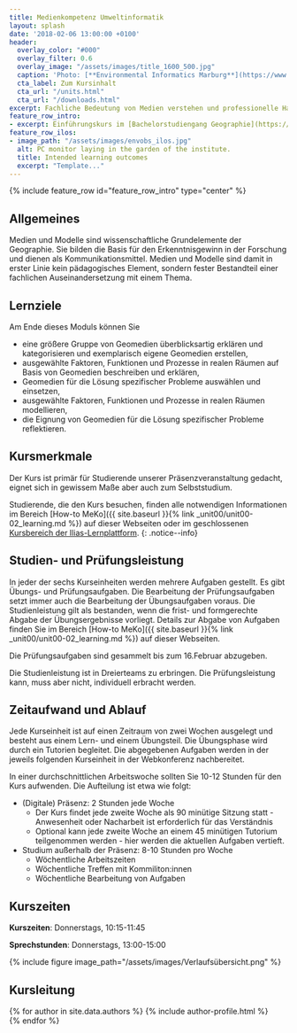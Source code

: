 ```yaml
---
title: Medienkompetenz Umweltinformatik
layout: splash
date: '2018-02-06 13:00:00 +0100'
header:
  overlay_color: "#000"
  overlay_filter: 0.6
  overlay_image: "/assets/images/title_1600_500.jpg"
  caption: 'Photo: [**Environmental Informatics Marburg**](https://www.flickr.com/environmentalinformatics-marburg/)'
  cta_label: Zum Kursinhalt
  cta_url: "/units.html"
  cta_url: "/downloads.html"
excerpt: Fachliche Bedeutung von Medien verstehen und professionelle Handlungskompetenz zum Medieneinsatz erwerben.
feature_row_intro:
- excerpt: Einführungskurs im [Bachelorstudiengang Geographie](https://www.uni-marburg.de/de/fb19/studium/studiengaenge/bsc_geographie){:target="_blank"} und im [Lehramtsstudium Erdkunde](https://www.uni-marburg.de/de/fb19/studium/studiengaenge/erdkunde-lehramt-gymnasium/herzlich-willkommen-beim-bachelor-geographie) an der Philipps Universität Marburg
feature_row_ilos:
- image_path: "/assets/images/envobs_ilos.jpg"
  alt: PC monitor laying in the garden of the institute.
  title: Intended learning outcomes
  excerpt: "Template..."
---
```


{% include feature_row id="feature_row_intro" type="center" %}


## Allgemeines 
Medien und Modelle sind wissenschaftliche Grundelemente der Geographie. Sie bilden die Basis für den Erkenntnisgewinn in der Forschung und dienen als Kommunikationsmittel. Medien und Modelle sind damit in erster Linie kein pädagogisches Element, sondern fester Bestandteil einer fachlichen Auseinandersetzung mit einem Thema. 

## Lernziele
Am Ende dieses Moduls können Sie
* eine größere Gruppe von Geomedien überblicksartig erklären und kategorisieren und exemplarisch eigene Geomedien erstellen,
* ausgewählte Faktoren, Funktionen und Prozesse in realen Räumen auf Basis von Geomedien beschreiben und erklären,
* Geomedien für die Lösung spezifischer Probleme auswählen und einsetzen,
* ausgewählte Faktoren, Funktionen und Prozesse in realen Räumen modellieren,
* die Eignung von Geomedien für die Lösung spezifischer Probleme reflektieren.


## Kursmerkmale
Der Kurs ist primär für Studierende unserer Präsenzveranstaltung gedacht, eignet sich in gewissem Maße aber auch zum Selbststudium.

Studierende, die den Kurs besuchen, finden alle notwendigen Informationen im Bereich [How-to MeKo]({{ site.baseurl }}{% link _unit00/unit00-02_learning.md %}) auf dieser Webseiten oder im geschlossenen [Kursbereich der Ilias-Lernplattform](https://ilias.uni-marburg.de/goto.php?target=crs_3045703).
{: .notice--info}


## Studien- und Prüfungsleistung

In jeder der sechs Kurseinheiten werden mehrere Aufgaben gestellt. Es gibt Übungs- und Prüfungsaufgaben. Die Bearbeitung der Prüfungsaufgaben setzt immer auch die Bearbeitung der Übungsaufgaben voraus. Die Studienleistung gilt als bestanden, wenn  die frist- und formgerechte Abgabe der Übungsergebnisse vorliegt.  Details zur Abgabe von Aufgaben finden Sie im Bereich [How-to MeKo]({{ site.baseurl }}{% link _unit00/unit00-02_learning.md %}) auf dieser Webseiten.

Die Prüfungsaufgaben sind gesammelt bis zum 16.Februar abzugeben. 

Die Studienleistung ist in Dreierteams zu erbringen. Die Prüfungsleistung kann, muss aber nicht, individuell erbracht werden.


## Zeitaufwand und Ablauf

Jede Kurseinheit ist auf einen Zeitraum von zwei Wochen ausgelegt und besteht aus einem Lern- und einem Übungsteil. Die Übungsphase wird durch ein Tutorien begleitet. Die abgegebenen Aufgaben werden in der jeweils folgenden Kurseinheit in der Webkonferenz nachbereitet.

In einer durchschnittlichen Arbeitswoche sollten Sie 10-12 Stunden für den Kurs aufwenden. Die Aufteilung ist etwa wie folgt:

* (Digitale) Präsenz: 2 Stunden jede Woche
  * Der Kurs findet jede zweite Woche als 90 minütige Sitzung statt - Anwesenheit oder Nacharbeit ist erforderlich für das Verständnis
  * Optional kann jede zweite Woche an einem 45 minütigen Tutorium teilgenommen werden - hier werden die aktuellen Aufgaben vertieft.
* Studium außerhalb der Präsenz: 8-10 Stunden pro Woche
  * Wöchentliche Arbeitszeiten
  * Wöchentliche Treffen mit Kommiliton:innen
  * Wöchentliche Bearbeitung von Aufgaben
  



## Kurszeiten
**Kurszeiten**: Donnerstags, 10:15-11:45 

**Sprechstunden**: Donnerstags, 13:00-15:00 

{% include figure image_path="/assets/images/Verlaufsübersicht.png" %}


## Kursleitung

{% for author in site.data.authors %} 
  {% include author-profile.html %}
 <br /> 
{% endfor %}
